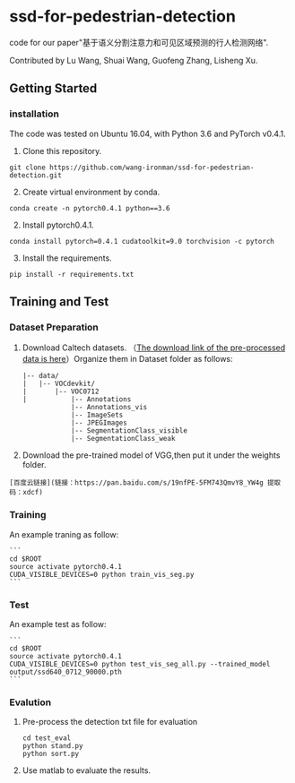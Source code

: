 # ssd-for-pedestrian-detection

code for our paper"基于语义分割注意力和可见区域预测的行人检测网络".

Contributed by Lu Wang, Shuai Wang, Guofeng Zhang, Lisheng Xu.

## Getting Started

### installation
The code was tested on Ubuntu 16.04, with Python 3.6 and PyTorch v0.4.1.

1. Clone this repository.
  ~~~
  git clone https://github.com/wang-ironman/ssd-for-pedestrian-detection.git
  ~~~
2. Create virtual environment by conda.
  ~~~
  conda create -n pytorch0.4.1 python==3.6
  ~~~
2. Install pytorch0.4.1.
  ~~~
  conda install pytorch=0.4.1 cudatoolkit=9.0 torchvision -c pytorch
  ~~~
3. Install the requirements.
  ~~~
  pip install -r requirements.txt
  ~~~
  
## Training and Test

### Dataset Preparation

1. Download Caltech datasets. （[The download link of the pre-processed data is here](http://baidu.com)）Organize them in Dataset folder as follows:

    ~~~
    |-- data/
    |   |-- VOCdevkit/
    |       |-- VOC0712
    |           |-- Annotations
                |-- Annotations_vis
                |-- ImageSets
                |-- JPEGImages
                |-- SegmentationClass_visible
                |-- SegmentationClass_weak
    ~~~
2. Download the pre-trained model of VGG,then put it under the weights folder.
  ~~~
  [百度云链接](链接：https://pan.baidu.com/s/19nfPE-5FM743QmvY8_YW4g 提取码：xdcf)
  ~~~
  
### Training
An example traning as follow:

    ```
    cd $ROOT
    source activate pytorch0.4.1
    CUDA_VISIBLE_DEVICES=0 python train_vis_seg.py
    ```
### Test
An example test as follow:

    ```
    cd $ROOT
    source activate pytorch0.4.1
    CUDA_VISIBLE_DEVICES=0 python test_vis_seg_all.py --trained_model output/ssd640_0712_90000.pth
    ```
### Evalution
1. Pre-process the detection txt file for evaluation
    ```
    cd test_eval
    python stand.py
    python sort.py
    ```
2. Use matlab to evaluate the results.

